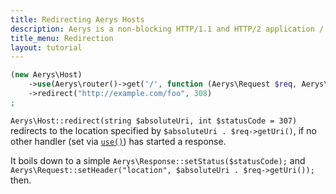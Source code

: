 ```yaml
---
title: Redirecting Aerys Hosts
description: Aerys is a non-blocking HTTP/1.1 and HTTP/2 application / websocket / static file server.
title_menu: Redirection
layout: tutorial
---
```


```php
(new Aerys\Host)
	->use(Aerys\router()->get('/', function (Aerys\Request $req, Aerys\Response $res) { $res->end("Access any other path on this host to be redirected!"); })
	->redirect("http://example.com/foo", 308)
;
```

`Aerys\Host::redirect(string $absoluteUri, int $statusCode = 307)` redirects to the location specified by `$absoluteUri . $req->getUri()`, if no other handler (set via [`use()`](use.md)) has started a response.

It boils down to a simple `Aerys\Response::setStatus($statusCode);` and `Aerys\Request::setHeader("location", $absoluteUri . $req->getUri());` then.